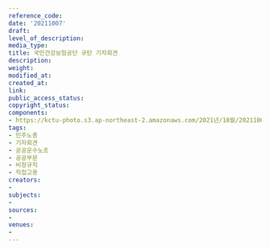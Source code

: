 ```yaml
---
reference_code: 
date: '20211007'
draft: 
level_of_description: 
media_type: 
title: 국민건강보험공단 규탄 기자회견
description: 
weight: 
modified_at: 
created_at: 
link: 
public_access_status: 
copyright_status: 
components:
- https://kctu-photo.s3.ap-northeast-2.amazonaws.com/2021년/10월/20211007-국민건강보험공단+규탄+기자회견_민주노총_기자회견_공공운수노조_공공부문_비정규직_직접고용/_1D29059.jpg
tags:
- 민주노총
- 기자회견
- 공공운수노조
- 공공부문
- 비정규직
- 직접고용
creators:
- 
subjects:
- 
sources:
- 
venues:
- 
---
```

